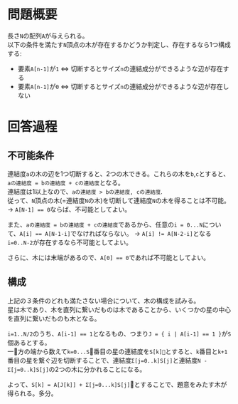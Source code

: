 # 問題概要

長さ`N`の配列`A`が与えられる。\
以下の条件を満たす`N`頂点の木が存在するかどうか判定し、存在するなら1つ構成する:

- 要素`A[n-1]`が`1` <=> 切断するとサイズ`n`の連結成分ができるような辺が存在する
- 要素`A[n-1]`が`0` <=> 切断するとサイズ`n`の連結成分ができるような辺が存在しない

# 回答過程

## 不可能条件

連結度`a`の木の辺を1つ切断すると、2つの木できる。これらの木を`b`,`c`とすると、\
`aの連結度 = bの連結度 + cの連結度`となる。\
連結度は1以上なので、`aの連結度 > bの連結度, cの連結度`.\
従って、`N`頂点の木(=連結度`N`の木)を切断して連結度`N`の木を得ることは不可能。\
→ `A[N-1] == 0`ならば、不可能としてよい。

また、`aの連結度 = bの連結度 + cの連結度`であるから、任意の`i = 0...N`について、`A[i] == A[N-1-i]`でなければならない。
→ `A[i] != A[N-2-i]`となる`i=0..N-2`が存在するなら不可能としてよい。

さらに、木には末端があるので、`A[0] == 0`であれば不可能としてよい。

## 構成

上記の３条件のどれも満たさない場合について、木の構成を試みる。\
星は木であり、木を直列に繋いだものは木であることから、いくつかの星の中心を直列に繋いだものも木となる。

`i=1..N/2`のうち、`A[i-1] == 1`となるもの、つまり`J = { i | A[i-1] == 1 }`が`S`個あるとする。\
一方の端から数えて`k=0...S`番目の星の連結度を`S[k]`とすると、`k`番目と`k+1`番目の星を繋ぐ辺を切断することで、連結度`Σ[j=0..k]S[j]`と連結度`N - Σ[j=0..k]S[j]`の2つの木に分かれることになる。

よって、`S[k] = A[J[k]] + Σ[j=0...k]S[j]`とすることで、題意をみたす木が得られる。多分。
